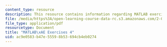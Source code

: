 ```yaml
---
content_type: resource
description: This resource contains information regarding MATLAB exercises 4.
file: /media/https%3A/open-learning-course-data-rc.s3.amazonaws.com/2-086-numerical-computation-for-mechanical-engineers-fall-2012/ac9e0583b47e55598b53694cb4eb0274_MIT2_086F12_matlab_ex4.pdf
file_type: application/pdf
resourcetype: Document
title: "MATLAB\xAE Exercises 4"
uid: ac9e0583-b47e-5559-8b53-694cb4eb0274
---
```

